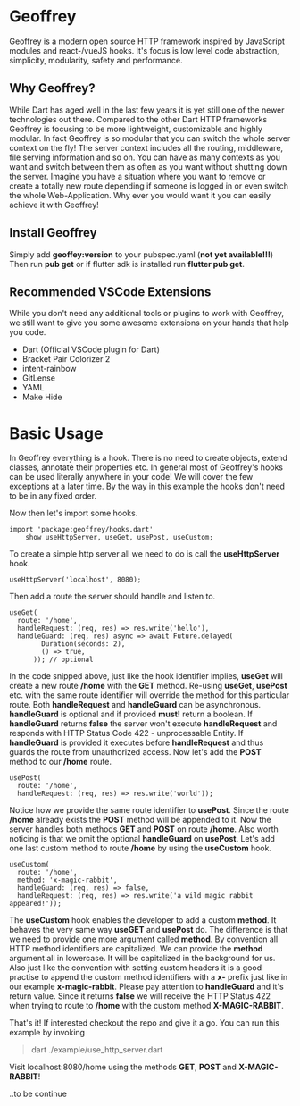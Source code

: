 # Geoffrey

Geoffrey is a modern open source HTTP framework inspired by JavaScript modules and react-/vueJS hooks. 
It's focus is low level code abstraction, simplicity, modularity, safety and performance.

## Why Geoffrey?

While Dart has aged well in the last few years it is yet still one of the newer technologies out there.
Compared to the other Dart HTTP frameworks Geoffrey is focusing to be more lightweight, customizable and highly modular. In fact Geoffrey is so modular that you can switch the whole server context on the fly! The server context includes all the routing, middleware, file serving information and so on. You can have as many contexts as you want and switch between them as often as you want without shutting down the server. Imagine you have a situation where you want to remove or create a totally new route depending if someone is logged in or even switch the whole Web-Application. Why ever you would want it you can easily achieve it with Geoffrey! 

## Install Geoffrey

Simply add **geoffey:version** to your pubspec.yaml (**not yet available!!!**)
Then run **pub get** or if flutter sdk is installed run **flutter pub get**.

## Recommended VSCode Extensions

While you don't need any additional tools or plugins to work with Geoffrey, 
we still want to give you some awesome extensions on your hands that help you code.

* Dart (Official VSCode plugin for Dart)
* Bracket Pair Colorizer 2
* intent-rainbow
* GitLense
* YAML
* Make Hide

# Basic Usage

 
In Geoffrey everything is a hook. There is no need to create objects, extend classes, annotate their properties etc. In general most of Geoffrey's hooks can be used literally anywhere in your code! We will cover the few exceptions at a later time. By the way in this example the hooks don't need to be in any fixed order. 

Now then let's import some hooks.

    import 'package:geoffrey/hooks.dart' 
        show useHttpServer, useGet, usePost, useCustom;

To create a simple http server all we need to do is call the **useHttpServer** hook. 

    useHttpServer('localhost', 8080);

Then add a route the server should handle and listen to.

    useGet(
      route: '/home',
      handleRequest: (req, res) => res.write('hello'),
      handleGuard: (req, res) async => await Future.delayed(
            Duration(seconds: 2),
            () => true,
          )); // optional

In the code snipped above, just like the hook identifier implies, **useGet** will create a new route **/home** with the **GET** method. Re-using **useGet**, **usePost** etc. with the same route identifier will override the method for this particular route. Both **handleRequest** and **handleGuard** can be asynchronous. **handleGuard** is optional and if provided **must!** return a boolean. If **handleGuard** returns **false** the server won't execute **handleRequest** and responds with HTTP Status Code 422 - unprocessable Entity. If **handleGuard** is provided it executes before **handleRequest** and thus guards the route from unauthorized access. Now let's add the **POST** method to our **/home** route.
  

    usePost(
      route: '/home',
      handleRequest: (req, res) => res.write('world'));

Notice how we provide the same route identifier to **usePost**. Since the route **/home** already exists the **POST** method will be appended to it. Now the server handles both methods **GET** and **POST** on route **/home**. Also worth noticing is that we omit the optional **handleGuard** on **usePost**. Let's add one last custom method to route **/home** by using the **useCustom** hook.

    useCustom(
      route: '/home',
      method: 'x-magic-rabbit',
      handleGuard: (req, res) => false,
      handleRequest: (req, res) => res.write('a wild magic rabbit appeared!'));

The **useCustom** hook enables the developer to add a custom **method**. It behaves the very same way **useGET** and **usePost** do. The difference is that we need to provide one more argument called **method**. By convention all HTTP method identifiers are capitalized. We can provide the **method** argument all in lowercase. It will be capitalized in the background for us. Also just like the convention with setting custom headers it is a good practise to append the custom method identifiers with a **x-** prefix just like in our example **x-magic-rabbit**. Please pay attention to **handleGuard** and it's return value. Since it returns **false** we will receive the HTTP Status 422 when trying to route to **/home** with the custom method **X-MAGIC-RABBIT**.

That's it! If interested checkout the repo and give it a go. You can run this example by invoking

> dart ./example/use_http_server.dart

Visit localhost:8080/home using the methods **GET**, **POST** and **X-MAGIC-RABBIT**! 

..to be continue
